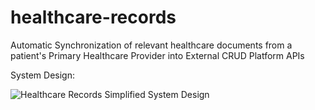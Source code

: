 # healthcare-records
Automatic Synchronization of relevant healthcare documents from a patient's Primary Healthcare Provider into External CRUD Platform APIs

System Design:

![Healthcare Records Simplified System Design](https://github.com/ProteanDev/healthcare-records/assets/6328775/9768d007-20a3-46d9-8b90-4f85b761c5be)

